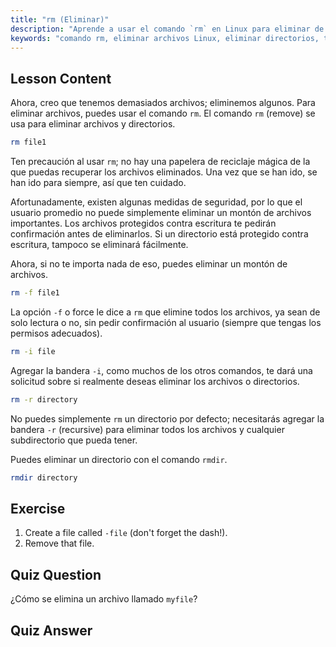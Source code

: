 ```yaml
---
title: "rm (Eliminar)"
description: "Aprende a usar el comando `rm` en Linux para eliminar de forma segura archivos y directorios. Comprende opciones como -f, -i, -r y rmdir. ¡Comienza tu viaje en Linux!"
keywords: "comando rm, eliminar archivos Linux, eliminar directorios, tutorial Linux, Linux para principiantes, rmdir, guía Linux"
---
```


## Lesson Content

Ahora, creo que tenemos demasiados archivos; eliminemos algunos. Para eliminar archivos, puedes usar el comando `rm`. El comando `rm` (remove) se usa para eliminar archivos y directorios.

```bash
rm file1
```

Ten precaución al usar `rm`; no hay una papelera de reciclaje mágica de la que puedas recuperar los archivos eliminados. Una vez que se han ido, se han ido para siempre, así que ten cuidado.

Afortunadamente, existen algunas medidas de seguridad, por lo que el usuario promedio no puede simplemente eliminar un montón de archivos importantes. Los archivos protegidos contra escritura te pedirán confirmación antes de eliminarlos. Si un directorio está protegido contra escritura, tampoco se eliminará fácilmente.

Ahora, si no te importa nada de eso, puedes eliminar un montón de archivos.

```bash
rm -f file1
```

La opción `-f` o force le dice a `rm` que elimine todos los archivos, ya sean de solo lectura o no, sin pedir confirmación al usuario (siempre que tengas los permisos adecuados).

```bash
rm -i file
```

Agregar la bandera `-i`, como muchos de los otros comandos, te dará una solicitud sobre si realmente deseas eliminar los archivos o directorios.

```bash
rm -r directory
```

No puedes simplemente `rm` un directorio por defecto; necesitarás agregar la bandera `-r` (recursive) para eliminar todos los archivos y cualquier subdirectorio que pueda tener.

Puedes eliminar un directorio con el comando `rmdir`.

```bash
rmdir directory
```

## Exercise

1. Create a file called `-file` (don't forget the dash!).
2. Remove that file.

## Quiz Question

¿Cómo se elimina un archivo llamado `myfile`?

## Quiz Answer
